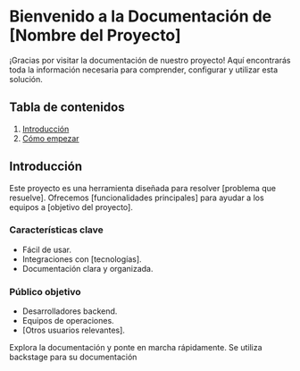 # Bienvenido a la Documentación de [Nombre del Proyecto]

¡Gracias por visitar la documentación de nuestro proyecto! Aquí encontrarás toda la información necesaria para comprender, configurar y utilizar esta solución.

## Tabla de contenidos

1. [Introducción](#introducción)
2. [Cómo empezar](getting-started.md)

## Introducción

Este proyecto es una herramienta diseñada para resolver [problema que resuelve]. Ofrecemos [funcionalidades principales] para ayudar a los equipos a [objetivo del proyecto].

### Características clave
- Fácil de usar.
- Integraciones con [tecnologías].
- Documentación clara y organizada.

### Público objetivo
- Desarrolladores backend.
- Equipos de operaciones.
- [Otros usuarios relevantes].

Explora la documentación y ponte en marcha rápidamente.
Se utiliza backstage para su documentación